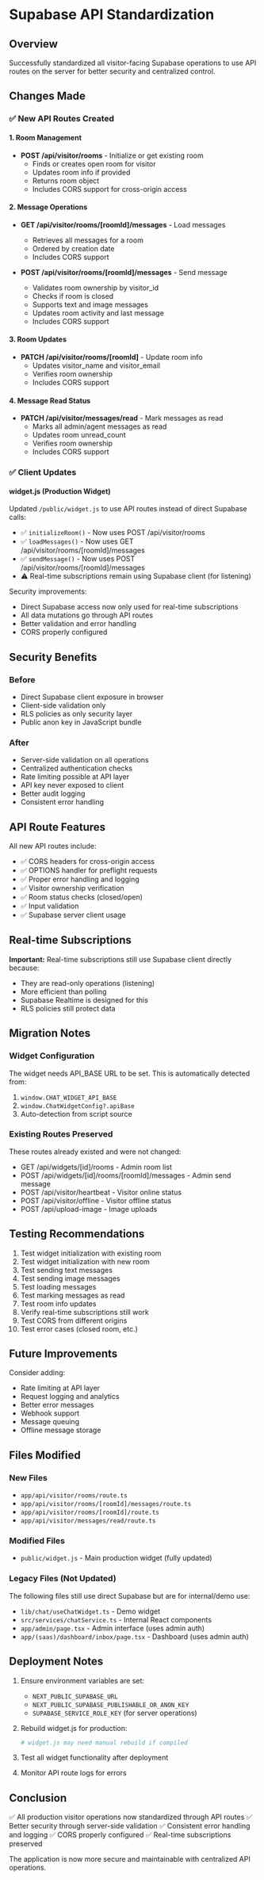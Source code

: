 # Supabase API Standardization

## Overview
Successfully standardized all visitor-facing Supabase operations to use API routes on the server for better security and centralized control.

## Changes Made

### ✅ New API Routes Created

#### 1. Room Management
- **POST /api/visitor/rooms** - Initialize or get existing room
  - Finds or creates open room for visitor
  - Updates room info if provided
  - Returns room object
  - Includes CORS support for cross-origin access

#### 2. Message Operations
- **GET /api/visitor/rooms/[roomId]/messages** - Load messages
  - Retrieves all messages for a room
  - Ordered by creation date
  - Includes CORS support

- **POST /api/visitor/rooms/[roomId]/messages** - Send message
  - Validates room ownership by visitor_id
  - Checks if room is closed
  - Supports text and image messages
  - Updates room activity and last message
  - Includes CORS support

#### 3. Room Updates
- **PATCH /api/visitor/rooms/[roomId]** - Update room info
  - Updates visitor_name and visitor_email
  - Verifies room ownership
  - Includes CORS support

#### 4. Message Read Status
- **PATCH /api/visitor/messages/read** - Mark messages as read
  - Marks all admin/agent messages as read
  - Updates room unread_count
  - Verifies room ownership
  - Includes CORS support

### ✅ Client Updates

#### widget.js (Production Widget)
Updated `/public/widget.js` to use API routes instead of direct Supabase calls:
- ✅ `initializeRoom()` - Now uses POST /api/visitor/rooms
- ✅ `loadMessages()` - Now uses GET /api/visitor/rooms/[roomId]/messages  
- ✅ `sendMessage()` - Now uses POST /api/visitor/rooms/[roomId]/messages
- ⚠️ Real-time subscriptions remain using Supabase client (for listening)

Security improvements:
- Direct Supabase access now only used for real-time subscriptions
- All data mutations go through API routes
- Better validation and error handling
- CORS properly configured

## Security Benefits

### Before
- Direct Supabase client exposure in browser
- Client-side validation only
- RLS policies as only security layer
- Public anon key in JavaScript bundle

### After
- Server-side validation on all operations
- Centralized authentication checks
- Rate limiting possible at API layer
- API key never exposed to client
- Better audit logging
- Consistent error handling

## API Route Features

All new API routes include:
- ✅ CORS headers for cross-origin access
- ✅ OPTIONS handler for preflight requests
- ✅ Proper error handling and logging
- ✅ Visitor ownership verification
- ✅ Room status checks (closed/open)
- ✅ Input validation
- ✅ Supabase server client usage

## Real-time Subscriptions

**Important:** Real-time subscriptions still use Supabase client directly because:
- They are read-only operations (listening)
- More efficient than polling
- Supabase Realtime is designed for this
- RLS policies still protect data

## Migration Notes

### Widget Configuration
The widget needs API_BASE URL to be set. This is automatically detected from:
1. `window.CHAT_WIDGET_API_BASE`
2. `window.ChatWidgetConfig?.apiBase`
3. Auto-detection from script source

### Existing Routes Preserved
These routes already existed and were not changed:
- GET /api/widgets/[id]/rooms - Admin room list
- POST /api/widgets/[id]/rooms/[roomId]/messages - Admin send message
- POST /api/visitor/heartbeat - Visitor online status
- POST /api/visitor/offline - Visitor offline status
- POST /api/upload-image - Image uploads

## Testing Recommendations

1. Test widget initialization with existing room
2. Test widget initialization with new room
3. Test sending text messages
4. Test sending image messages
5. Test loading messages
6. Test marking messages as read
7. Test room info updates
8. Verify real-time subscriptions still work
9. Test CORS from different origins
10. Test error cases (closed room, etc.)

## Future Improvements

Consider adding:
- Rate limiting at API layer
- Request logging and analytics
- Better error messages
- Webhook support
- Message queuing
- Offline message storage

## Files Modified

### New Files
- `app/api/visitor/rooms/route.ts`
- `app/api/visitor/rooms/[roomId]/messages/route.ts`
- `app/api/visitor/rooms/[roomId]/route.ts`
- `app/api/visitor/messages/read/route.ts`

### Modified Files
- `public/widget.js` - Main production widget (fully updated)

### Legacy Files (Not Updated)
The following files still use direct Supabase but are for internal/demo use:
- `lib/chat/useChatWidget.ts` - Demo widget
- `src/services/chatService.ts` - Internal React components
- `app/admin/page.tsx` - Admin interface (uses admin auth)
- `app/(saas)/dashboard/inbox/page.tsx` - Dashboard (uses admin auth)

## Deployment Notes

1. Ensure environment variables are set:
   - `NEXT_PUBLIC_SUPABASE_URL`
   - `NEXT_PUBLIC_SUPABASE_PUBLISHABLE_OR_ANON_KEY`
   - `SUPABASE_SERVICE_ROLE_KEY` (for server operations)

2. Rebuild widget.js for production:
   ```bash
   # widget.js may need manual rebuild if compiled
   ```

3. Test all widget functionality after deployment

4. Monitor API route logs for errors

## Conclusion

✅ All production visitor operations now standardized through API routes
✅ Better security through server-side validation
✅ Consistent error handling and logging
✅ CORS properly configured
✅ Real-time subscriptions preserved

The application is now more secure and maintainable with centralized API operations.

